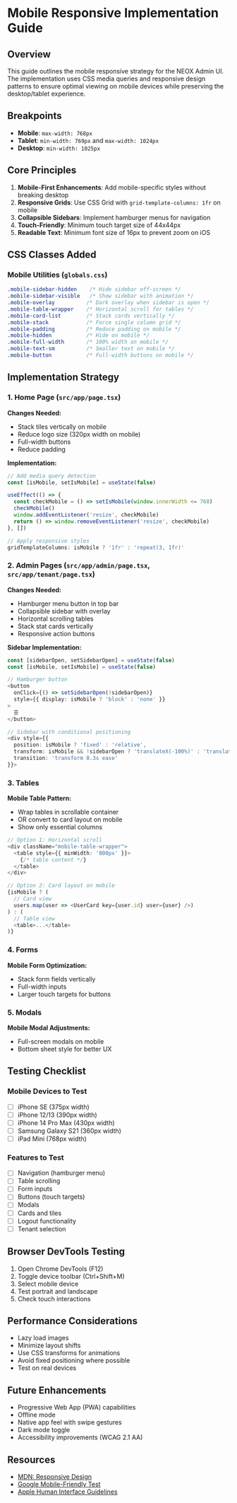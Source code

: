 # Mobile Responsive Implementation Guide

## Overview
This guide outlines the mobile responsive strategy for the NEOX Admin UI. The implementation uses CSS media queries and responsive design patterns to ensure optimal viewing on mobile devices while preserving the desktop/tablet experience.

## Breakpoints
- **Mobile**: `max-width: 768px`
- **Tablet**: `min-width: 769px` and `max-width: 1024px`
- **Desktop**: `min-width: 1025px`

## Core Principles
1. **Mobile-First Enhancements**: Add mobile-specific styles without breaking desktop
2. **Responsive Grids**: Use CSS Grid with `grid-template-columns: 1fr` on mobile
3. **Collapsible Sidebars**: Implement hamburger menus for navigation
4. **Touch-Friendly**: Minimum touch target size of 44x44px
5. **Readable Text**: Minimum font size of 16px to prevent zoom on iOS

## CSS Classes Added

### Mobile Utilities (`globals.css`)
```css
.mobile-sidebar-hidden    /* Hide sidebar off-screen */
.mobile-sidebar-visible   /* Show sidebar with animation */
.mobile-overlay          /* Dark overlay when sidebar is open */
.mobile-table-wrapper    /* Horizontal scroll for tables */
.mobile-card-list        /* Stack cards vertically */
.mobile-stack            /* Force single column grid */
.mobile-padding          /* Reduce padding on mobile */
.mobile-hidden           /* Hide on mobile */
.mobile-full-width       /* 100% width on mobile */
.mobile-text-sm          /* Smaller text on mobile */
.mobile-button           /* Full-width buttons on mobile */
```

## Implementation Strategy

### 1. Home Page (`src/app/page.tsx`)
**Changes Needed:**
- Stack tiles vertically on mobile
- Reduce logo size (320px width on mobile)
- Full-width buttons
- Reduce padding

**Implementation:**
```typescript
// Add media query detection
const [isMobile, setIsMobile] = useState(false)

useEffect(() => {
  const checkMobile = () => setIsMobile(window.innerWidth <= 768)
  checkMobile()
  window.addEventListener('resize', checkMobile)
  return () => window.removeEventListener('resize', checkMobile)
}, [])

// Apply responsive styles
gridTemplateColumns: isMobile ? '1fr' : 'repeat(3, 1fr)'
```

### 2. Admin Pages (`src/app/admin/page.tsx`, `src/app/tenant/page.tsx`)
**Changes Needed:**
- Hamburger menu button in top bar
- Collapsible sidebar with overlay
- Horizontal scrolling tables
- Stack stat cards vertically
- Responsive action buttons

**Sidebar Implementation:**
```typescript
const [sidebarOpen, setSidebarOpen] = useState(false)
const [isMobile, setIsMobile] = useState(false)

// Hamburger button
<button 
  onClick={() => setSidebarOpen(!sidebarOpen)}
  style={{ display: isMobile ? 'block' : 'none' }}
>
  ☰
</button>

// Sidebar with conditional positioning
<div style={{
  position: isMobile ? 'fixed' : 'relative',
  transform: isMobile && !sidebarOpen ? 'translateX(-100%)' : 'translateX(0)',
  transition: 'transform 0.3s ease'
}}>
```

### 3. Tables
**Mobile Table Pattern:**
- Wrap tables in scrollable container
- OR convert to card layout on mobile
- Show only essential columns

```typescript
// Option 1: Horizontal scroll
<div className="mobile-table-wrapper">
  <table style={{ minWidth: '800px' }}>
    {/* table content */}
  </table>
</div>

// Option 2: Card layout on mobile
{isMobile ? (
  // Card view
  users.map(user => <UserCard key={user.id} user={user} />)
) : (
  // Table view
  <table>...</table>
)}
```

### 4. Forms
**Mobile Form Optimization:**
- Stack form fields vertically
- Full-width inputs
- Larger touch targets for buttons

### 5. Modals
**Mobile Modal Adjustments:**
- Full-screen modals on mobile
- Bottom sheet style for better UX

## Testing Checklist

### Mobile Devices to Test
- [ ] iPhone SE (375px width)
- [ ] iPhone 12/13 (390px width)
- [ ] iPhone 14 Pro Max (430px width)
- [ ] Samsung Galaxy S21 (360px width)
- [ ] iPad Mini (768px width)

### Features to Test
- [ ] Navigation (hamburger menu)
- [ ] Table scrolling
- [ ] Form inputs
- [ ] Buttons (touch targets)
- [ ] Modals
- [ ] Cards and tiles
- [ ] Logout functionality
- [ ] Tenant selection

## Browser DevTools Testing
1. Open Chrome DevTools (F12)
2. Toggle device toolbar (Ctrl+Shift+M)
3. Select mobile device
4. Test portrait and landscape
5. Check touch interactions

## Performance Considerations
- Lazy load images
- Minimize layout shifts
- Use CSS transforms for animations
- Avoid fixed positioning where possible
- Test on real devices

## Future Enhancements
- Progressive Web App (PWA) capabilities
- Offline mode
- Native app feel with swipe gestures
- Dark mode toggle
- Accessibility improvements (WCAG 2.1 AA)

## Resources
- [MDN: Responsive Design](https://developer.mozilla.org/en-US/docs/Learn/CSS/CSS_layout/Responsive_Design)
- [Google Mobile-Friendly Test](https://search.google.com/test/mobile-friendly)
- [Apple Human Interface Guidelines](https://developer.apple.com/design/human-interface-guidelines/)

